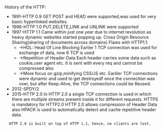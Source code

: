 History of the HTTP:
<ul>
<li>1991-HTTP 0.9
      GET POST and HEAD were supported,was used for very basic hyperlinked websites.</li>
<li>1996-HTTP 1.0
      PUT,DELETE,LINK and UNLINK were supported</li>
<li>1997-HTTP 1.1
      Came within just one year due to internet revolution as heavy dynamic websites started popping up. Cross Origin Resource Sharing(sharing of documents across domains)
      Flaws with HTTP1.1:
      <ul>
        <li>->HOL: Head Of Line Blocking
              Earlier 1 TCP connection was used for exchange of data, now 6 TCP is used</li>
        <li>->Repetition of Header Data
                Each header carries some data such as cookie,user agent etc. It is sent with every req and cannot be compressed also</li>
        <li>->More focus on gzip,minifying CSS/JS etc.
Earilier TCP connections were dynamic and used to get destroyedf once the connection was over, but after Keep-Alive, the TCP connections could be Reused.</li></ul></li>   
        
<li>2012-SPDY/2</li>
      
<li>2015-HTTP 2.0
      In HTTP 2.0 a single TCP connection is used in which there are multiple streams present inside it for different requests. HTTPS is mandatory for HTTP2.0
      HTTP 2.0 allows compression of Header Data also HPACK is used to automatically detect and cache repetitive header data.</li>
 </ul>     
      
      HTTP 2.0 is built on top of HTTP 1.1, hence, no clients are lost. 

